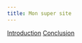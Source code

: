 ```yaml
---
title: Mon super site
---
```


<a href="/intro.md">Introduction</a>
<a href="/conclu.md">Conclusion</a>

